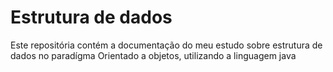 <h1>Estrutura de dados</h1>
Este repositória contém a documentação do meu estudo sobre estrutura de dados no paradígma Orientado a objetos,
utilizando a linguagem java
